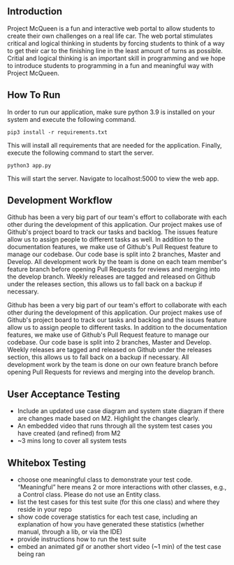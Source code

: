 ## Introduction

Project McQueen is a fun and interactive web portal to allow students to create their own challenges on a real life car. The web portal stimulates critical and logical thinking in students by forcing students to think of a way to get their car to the finishing line in the least amount of turns as possible. Critial and logical thinking is an important skill in programming and we hope to introduce students to programming in a fun and meaningful way with Project McQueen.

## How To Run

In order to run our application, make sure python 3.9 is installed on your system and execute the following command.

```pip3 install -r requirements.txt```

This will install all requirements that are needed for the application. Finally, execute the following command to start the server.

```python3 app.py```

This will start the server. Navigate to localhost:5000 to view the web app.

## Development Workflow

Github has been a very big part of our team's effort to collaborate with each other during the development of this application. Our project makes use of Github's project board to track our tasks and backlog. The issues feature allow us to assign people to different tasks as well. In addition to the documentation features, we make use of Github's Pull Request feature to manage our codebase. Our code base is split into 2 branches, Master and Develop. All development work by the team is done on each team member's feature branch before opening Pull Requests for reviews and merging into the develop branch. Weekly releases are tagged and released on Github under the releases section, this allows us to fall back on a backup if necessary.

Github has been a very big part of our team's effort to collaborate with each other during the development of this application. Our project makes use of Github's project board to track our tasks and backlog and the issues feature allow us to assign people to different tasks. In addition to the documentation features, we make use of Github's Pull Request feature to manage our codebase. Our code base is split into 2 branches, Master and Develop. Weekly releases are tagged and released on Github under the releases section, this allows us to fall back on a backup if necessary. All development work by the team is done on our own feature branch before opening Pull Requests for reviews and merging into the develop branch.

## User Acceptance Testing

- Include an updated use case diagram and system state diagram if there are changes made based on M2. Highlight the changes clearly.
- An embedded video that runs through all the system test cases you have created (and refined) from M2
- ~3 mins long to cover all system tests

## Whitebox Testing

- choose one meaningful class to demonstrate your test code. “Meaningful” here means 2 or more interactions with other classes, e.g., a Control class. Please do not use an Entity class.
- list the test cases for this test suite (for this one class) and where they reside in your repo
- show code coverage statistics for each test case, including an explanation of how you have generated these statistics (whether manual, through a lib, or via the IDE)
- provide instructions how to run the test suite
- embed an animated gif or another short video (~1 min) of the test case being ran
